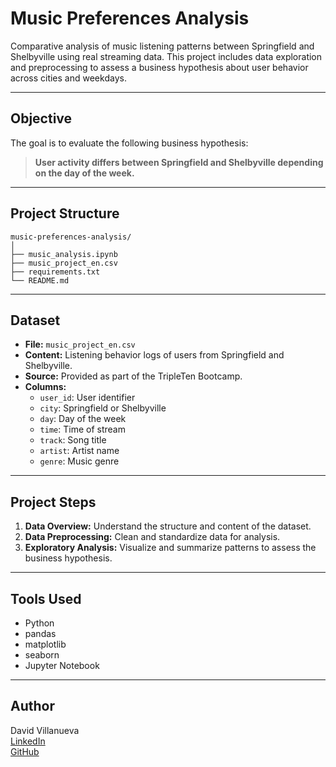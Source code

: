 #  Music Preferences Analysis

Comparative analysis of music listening patterns between Springfield and Shelbyville using real streaming data. This project includes data exploration and preprocessing to assess a business hypothesis about user behavior across cities and weekdays.

---

##  Objective

The goal is to evaluate the following business hypothesis:
> **User activity differs between Springfield and Shelbyville depending on the day of the week.**

---

##  Project Structure
```
music-preferences-analysis/
│
├── music_analysis.ipynb
├── music_project_en.csv
├── requirements.txt
└── README.md
```

---

##  Dataset

- **File:** `music_project_en.csv`
- **Content:** Listening behavior logs of users from Springfield and Shelbyville.
- **Source:** Provided as part of the TripleTen Bootcamp.
- **Columns:**
  - `user_id`: User identifier
  - `city`: Springfield or Shelbyville
  - `day`: Day of the week
  - `time`: Time of stream
  - `track`: Song title
  - `artist`: Artist name
  - `genre`: Music genre

---

##  Project Steps

1. **Data Overview:** Understand the structure and content of the dataset.
2. **Data Preprocessing:** Clean and standardize data for analysis.
3. **Exploratory Analysis:** Visualize and summarize patterns to assess the business hypothesis.

---

##  Tools Used

- Python
- pandas
- matplotlib
- seaborn
- Jupyter Notebook

---

##  Author

David Villanueva  
[LinkedIn](https://www.linkedin.com/in/david-villanueva-59659727)  
[GitHub](https://github.com/lolapaul)
